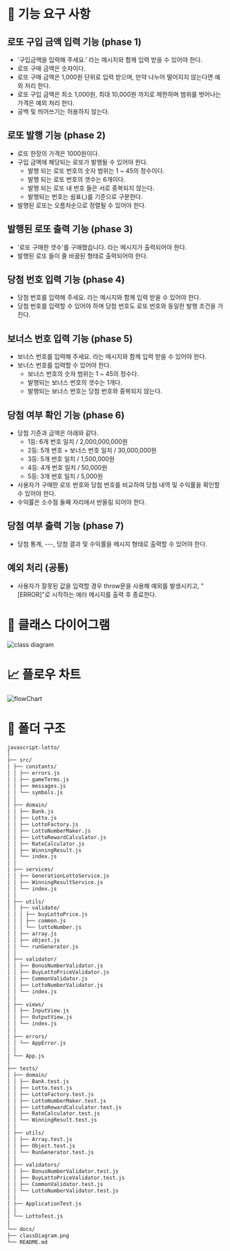 # 🚀 기능 요구 사항

## 로또 구입 금액 입력 기능 (phase 1)

- '구입금액을 입력해 주세요.' 라는 메시지와 함께 입력 받을 수 있어야 한다.
- 로또 구매 금액은 숫자이다.
- 로또 구매 금액은 1,000원 단위로 입력 받으며, 만약 나누어 떨어지지 않는다면 예외 처리 한다.
- 로또 구입 금액은 최소 1,000원, 최대 10,000원 까지로 제한하며 범위를 벗어나는 가격은 예외 처리 한다.
- 공백 및 띄어쓰기는 허용하지 않는다.

## 로또 발행 기능 (phase 2)

- 로또 한장의 가격은 1000원이다.
- 구입 금액에 해당되는 로또가 발행될 수 있어야 한다.
  - 발행 되는 로또 번호의 숫자 범위는 1 ~ 45의 정수이다.
  - 발행 되는 로또 번호의 갯수는 6개이다.
  - 발행 되는 로또 내 번호 들은 서로 중복되지 않는다.
  - 발행되는 번호는 쉼표(,)를 기준으로 구분한다.
- 발행된 로또는 오름차순으로 정렬될 수 있어야 한다.

## 발행된 로또 출력 기능 (phase 3)

- '로또 구매한 갯수'를 구매했습니다. 라는 메시지가 출력되어야 한다.
- 발행된 로또 들이 줄 바꿈된 형태로 출력되어야 한다.

## 당첨 번호 입력 기능 (phase 4)

- 당첨 번호를 입력해 주세요. 라는 메시지와 함께 입력 받을 수 있어야 한다.
- 당첨 번호를 입력할 수 있어야 하며 당첨 번호도 로또 번호와 동일한 발행 조건을 가진다.

## 보너스 번호 입력 기능 (phase 5)

- 보너스 번호를 입력해 주세요. 라는 메시지와 함께 입력 받을 수 있어야 한다.
- 보너스 번호를 입력할 수 있어야 한다.
  - 보너스 번호의 숫자 범위는 1 ~ 45의 정수다.
  - 발행되는 보너스 번호의 갯수는 1개다.
  - 발행되는 보너스 번호는 당첨 번호와 중복되지 않는다.

## 당첨 여부 확인 기능 (phase 6)

- 당첨 기준과 금액은 아래와 같다.
  - 1등: 6개 번호 일치 / 2,000,000,000원
  - 2등: 5개 번호 + 보너스 번호 일치 / 30,000,000원
  - 3등: 5개 번호 일치 / 1,500,000원
  - 4등: 4개 번호 일치 / 50,000원
  - 5등: 3개 번호 일치 / 5,000원
- 사용자가 구매한 로또 번호와 당첨 번호를 비교하여 당첨 내역 및 수익률을 확인할 수 있어야 한다.
- 수익률은 소수점 둘째 자리에서 반올림 되어야 한다.

## 당첨 여부 출력 기능 (phase 7)

- 당첨 통계, ---, 당첨 결과 및 수익률을 메시지 형태로 출력할 수 있어야 한다.

## 예외 처리 (공통)

- 사용자가 잘못된 값을 입력할 경우 throw문을 사용해 예외를 발생시키고, "[ERROR]"로 시작하는 에러 메시지를 출력 후 종료한다.

# 📝 클래스 다이어그램

![class diagram](classDiagram.png)

# 📈 플로우 차트

![flowChart](flowChart.png)

#

# 📁 폴더 구조

```markdown
javascript-lotto/
│
├── src/
│ ├── constants/
│ │ ├── errors.js
│ │ ├── gameTerms.js
│ │ ├── messages.js
│ │ └── symbols.js
│ │
│ ├── domain/
│ │ ├── Bank.js
│ │ ├── Lotto.js
│ │ ├── LottoFactory.js
│ │ ├── LottoNumberMaker.js
│ │ ├── LottoRewardCalculator.js
│ │ ├── RateCalculator.js
│ │ ├── WinningResult.js
│ │ └── index.js
│ │
│ ├── services/
│ │ ├── GenerationLottoService.js
│ │ ├── WinningResultService.js
│ │ └── index.js
│ │
│ ├── utils/
│ │ ├── validate/
│ │ │ ├── buyLottoPrice.js
│ │ │ ├── common.js
│ │ │ └── lottoNumber.js
│ │ ├── array.js
│ │ ├── object.js
│ │ └── runGenerator.js
│ │
│ ├── validator/
│ │ ├── BonusNumberValidator.js
│ │ ├── BuyLottoPriceValidator.js
│ │ ├── CommonValidator.js
│ │ ├── LottoNumberValidator.js
│ │ └── index.js
│ │
│ ├── views/
│ │ ├── InputView.js
│ │ ├── OutputView.js
│ │ └── index.js
│ │
│ ├── errors/
│ │ └── AppError.js
│ │
│ └── App.js
│
├── tests/
│ ├── domain/
│ │ ├── Bank.test.js
│ │ ├── Lotto.test.js
│ │ ├── LottoFactory.test.js
│ │ ├── LottoNumberMaker.test.js
│ │ ├── LottoRewardCalculator.test.js
│ │ ├── RateCalculator.test.js
│ │ └── WinningResult.test.js
│ │
│ ├── utils/
│ │ ├── Array.test.js
│ │ ├── Object.test.js
│ │ └── RunGenerator.test.js
│ │
│ ├── validators/
│ │ ├── BonusNumberValidator.test.js
│ │ ├── BuyLottoPriceValidator.test.js
│ │ ├── CommonValidator.test.js
│ │ └── LottoNumberValidator.test.js
│ │
│ ├── ApplicationTest.js
│ │
│ └── LottoTest.js
│
└── docs/
├── classDiagram.png
└── README.md
```
